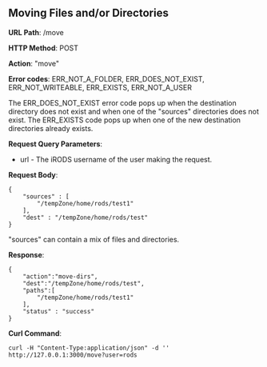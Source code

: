 Moving Files and/or Directories
--------------
__URL Path__: /move

__HTTP Method__: POST

__Action__: "move"

__Error codes__: ERR_NOT_A_FOLDER, ERR_DOES_NOT_EXIST, ERR_NOT_WRITEABLE, ERR_EXISTS, ERR_NOT_A_USER

The ERR_DOES_NOT_EXIST error code pops up when the destination directory does not exist and when one of the "sources" directories does not exist. The ERR_EXISTS code pops up when one of the new destination directories already exists.

__Request Query Parameters__:
* url - The iRODS username of the user making the request.

__Request Body__:

    {
        "sources" : [
            "/tempZone/home/rods/test1"
        ], 
        "dest" : "/tempZone/home/rods/test"
    }

"sources" can contain a mix of files and directories.

__Response__:

    {
        "action":"move-dirs",
        "dest":"/tempZone/home/rods/test",
        "paths":[
            "/tempZone/home/rods/test1"
        ],
        "status" : "success"
    }


__Curl Command__:

    curl -H "Content-Type:application/json" -d '' http://127.0.0.1:3000/move?user=rods


